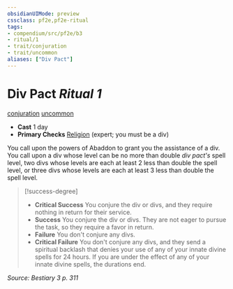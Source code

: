 ```yaml
---
obsidianUIMode: preview
cssclass: pf2e,pf2e-ritual
tags:
- compendium/src/pf2e/b3
- ritual/1
- trait/conjuration
- trait/uncommon
aliases: ["Div Pact"]
---
```

# Div Pact *Ritual 1*  
[conjuration](/rules/traits/conjuration.md)  [uncommon](/rules/traits/uncommon.md)  

- **Cast** 1 day
- **Primary Checks** [Religion](/compendium/skills.md#Religion) (expert; you must be a div)

You call upon the powers of Abaddon to grant you the assistance of a div. You call upon a div whose level can be no more than double _div pact's_ spell level, two divs whose levels are each at least 2 less than double the spell level, or three divs whose levels are each at least 3 less than double the spell level.

> [!success-degree] 
> - **Critical Success** You conjure the div or divs, and they require nothing in return for their service.
> - **Success** You conjure the div or divs. They are not eager to pursue the task, so they require a favor in return.
> - **Failure** You don't conjure any divs.
> - **Critical Failure** You don't conjure any divs, and they send a spiritual backlash that denies your use of any of your innate divine spells for 24 hours. If you are under the effect of any of your innate divine spells, the durations end.

*Source: Bestiary 3 p. 311*